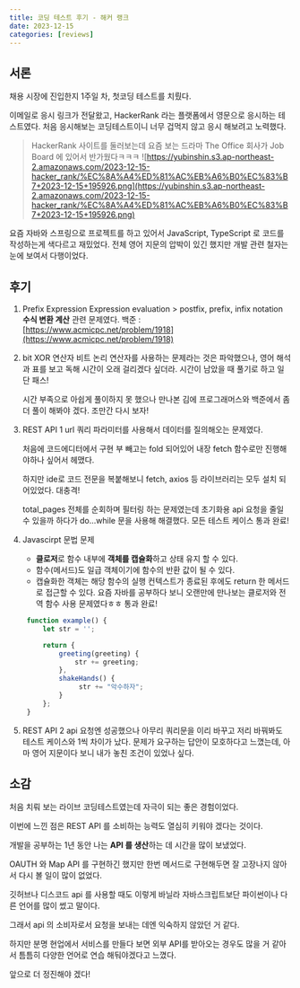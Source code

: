 ```yaml
---
title: 코딩 테스트 후기 - 해커 랭크
date: 2023-12-15
categories: [reviews]
---
```



## 서론 

채용 시장에 진입한지 1주일 차, 첫코딩 테스트를 치뤘다.

이메일로 응시 링크가 전달왔고, HackerRank 라는 플랫폼에서 영문으로 응시하는 테스트였다. 처음 응시해보는 코딩테스트이니 너무 겁먹지 않고 응시 해보려고 노력했다.

> HackerRank 사이트를 둘러보는데 요즘 보는 드라마 The Office 회사가 Job Board 에 있어서 반가웠다ㅋㅋㅋ
> ![https://yubinshin.s3.ap-northeast-2.amazonaws.com/2023-12-15-hacker_rank/%EC%8A%A4%ED%81%AC%EB%A6%B0%EC%83%B7+2023-12-15+195926.png](https://yubinshin.s3.ap-northeast-2.amazonaws.com/2023-12-15-hacker_rank/%EC%8A%A4%ED%81%AC%EB%A6%B0%EC%83%B7+2023-12-15+195926.png)

요즘 자바와 스프링으로 프로젝트를 하고 있어서 JavaScript, TypeScript 로 코드를 작성하는게 색다르고 재밌었다. 전체 영어 지문의 압박이 있긴 했지만 개발 관련 철자는 눈에 보여서 다행이었다.

## 후기

1. Prefix Expression
    Expression evaluation >  postfix, prefix, infix notation
    **수식 변환 계산** 관련 문제였다. 
    백준 : [https://www.acmicpc.net/problem/1918](https://www.acmicpc.net/problem/1918)

2. bit XOR 연산자
    비트 논리 연산자를 사용하는 문제라는 것은 파악했으나, 영어 해석과 표를 보고 독해 시간이 오래 걸리겠다 싶더라. 시간이 남았을 때 풀기로 하고 일단 패스!
    
    시간 부족으로 아쉽게 풀이하지 못 했으나 만나본 김에 프로그래머스와 백준에서 좀 더 풀이 해봐야 겠다. 조만간 다시 보자!

3. REST API 1
    url 쿼리 파라미터를 사용해서 데이터를 질의해오는 문제였다.
    
    처음에 코드에디터에서 구현 부 빼고는 fold 되어있어 내장 fetch 함수로만 진행해야하나 싶어서 헤맸다. 
    
    하지만 ide로 코드 전문을 복붙해보니 fetch, axios 등 라이브러리는 모두 설치 되어있었다. 대충격! 
    
    total_pages 전체를 순회하며 필터링 하는 문제였는데 초기화용 api 요청을 줄일 수 있을까 하다가 do...while 문을 사용해 해결했다. 모든 테스트 케이스 통과 완료!

4. Javascirpt 문법 문제
   - **클로저**로 함수 내부에 **객체를 캡슐화**하고 상태 유지 할 수 있다. 
   - 함수(메서드)도 일급 객체이기에 함수의 반환 값이 될 수 있다.
   - 캡슐화한 객체는 해당 함수의 실행 컨텍스트가 종료된 후에도 return 한 메서드로 접근할 수 있다.
   요즘 자바를 공부하다 보니 오랜만에 만나보는 클로저와 전역 함수 사용 문제였다ㅎㅎ 통과 완료!

   ```js
    function example() {
        let str = '';

        return {
            greeting(greeting) {
                str += greeting;
            },
            shakeHands() {
                 str += "악수하자";
            }     
        };
    }
   ```

5. REST API 2
   api 요청엔 성공했으나 아무리 쿼리문을 이리 바꾸고 저리 바꿔봐도 테스트 케이스와 1씩 차이가 났다. 문제가 요구하는 답안이 모호하다고 느꼈는데, 아마 영어 지문이다 보니 내가 놓친 조건이 있었나 싶다. 


## 소감

처음 치뤄 보는 라이브 코딩테스트였는데 자극이 되는 좋은 경험이었다.

이번에 느낀 점은 REST API 를 소비하는 능력도 열심히 키워야 겠다는 것이다.

개발을 공부하는 1년 동안 나는 **API 를 생산**하는 데 시간을 많이 보냈었다. 

OAUTH 와 Map API 를 구현하긴 했지만 한번 메서드로 구현해두면 잘 고장나지 않아서 다시 볼 일이 많이 없었다.

깃허브나 디스코드 api 를 사용할 때도 이렇게 바닐라 자바스크립트보단 파이썬이나 다른 언어를 많이 썼고 말이다.

그래서 api 의 소비자로서 요청을 보내는 데엔 익숙하지 않았던 거 같다. 

하지만 분명 현업에서 서비스를 만들다 보면 외부 API를 받아오는 경우도 많을 거 같아서 틈틈히 다양한 언어로 연습 해둬야겠다고 느꼈다.

앞으로 더 정진해야 겠다!
